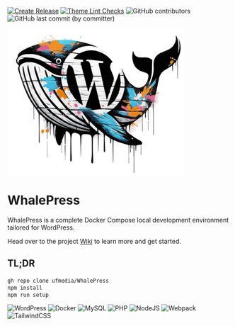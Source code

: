 [![Create Release](https://github.com/ufmedia/WhalePress/actions/workflows/release.yml/badge.svg)](https://github.com/ufmedia/WhalePress/actions/workflows/release.yml) [![Theme Lint Checks](https://github.com/ufmedia/WhalePress/actions/workflows/lint-checks.yml/badge.svg)](https://github.com/ufmedia/WhalePress/actions/workflows/lint-checks.yml) ![GitHub contributors](https://img.shields.io/github/contributors-anon/ufmedia/dockpress) ![GitHub last commit (by committer)](https://img.shields.io/github/last-commit/ufmedia/dockpress)

<img src="https://github.com/ufmedia/dockpress/blob/main/local/dockpress.png" align="center" height="332" width="400" >

# WhalePress

WhalePress is a complete Docker Compose local development environment tailored for WordPress.

Head over to the project [Wiki](https://github.com/ufmedia/dockpress/wiki) to learn more and get started.

## TL;DR

```
gh repo clone ufmedia/WhalePress
npm install
npm run setup
```

![WordPress](https://img.shields.io/badge/WordPress-%23117AC9.svg?style=for-the-badge&logo=WordPress&logoColor=white) ![Docker](https://img.shields.io/badge/docker-%230db7ed.svg?style=for-the-badge&logo=docker&logoColor=white) ![MySQL](https://img.shields.io/badge/mysql-%2300f.svg?style=for-the-badge&logo=mysql&logoColor=white) ![PHP](https://img.shields.io/badge/php-%23777BB4.svg?style=for-the-badge&logo=php&logoColor=white) ![NodeJS](https://img.shields.io/badge/node.js-6DA55F?style=for-the-badge&logo=node.js&logoColor=white) ![Webpack](https://img.shields.io/badge/webpack-%238DD6F9.svg?style=for-the-badge&logo=webpack&logoColor=black) ![TailwindCSS](https://img.shields.io/badge/tailwindcss-%2338B2AC.svg?style=for-the-badge&logo=tailwind-css&logoColor=white)
